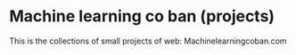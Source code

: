 # Machine learning co ban (projects)
This is the collections of small projects of web: Machinelearningcoban.com
